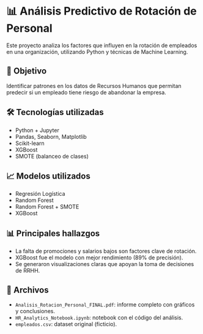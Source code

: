 # 📊 Análisis Predictivo de Rotación de Personal

Este proyecto analiza los factores que influyen en la rotación de empleados en una organización, utilizando Python y técnicas de Machine Learning.

## 🧠 Objetivo
Identificar patrones en los datos de Recursos Humanos que permitan predecir si un empleado tiene riesgo de abandonar la empresa.

## 🛠️ Tecnologías utilizadas
- Python + Jupyter
- Pandas, Seaborn, Matplotlib
- Scikit-learn
- XGBoost
- SMOTE (balanceo de clases)

## 📈 Modelos utilizados
- Regresión Logística
- Random Forest
- Random Forest + SMOTE
- XGBoost

## 📊 Principales hallazgos
- La falta de promociones y salarios bajos son factores clave de rotación.
- XGBoost fue el modelo con mejor rendimiento (89% de precisión).
- Se generaron visualizaciones claras que apoyan la toma de decisiones de RRHH.

## 📁 Archivos
- `Analisis_Rotacion_Personal_FINAL.pdf`: informe completo con gráficos y conclusiones.
- `HR_Analytics_Notebook.ipynb`: notebook con el código del análisis.
- `empleados.csv`: dataset original (ficticio).
